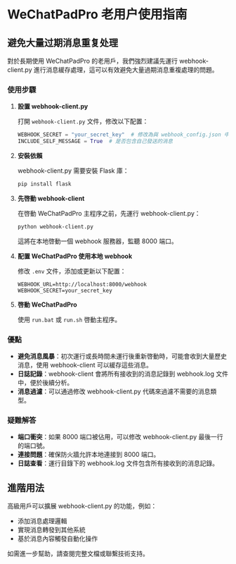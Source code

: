 # WeChatPadPro 老用户使用指南

## 避免大量过期消息重复处理

對於長期使用 WeChatPadPro 的老用戶，我們強烈建議先運行 webhook-client.py 進行消息緩存處理，這可以有效避免大量過期消息重複處理的問題。

### 使用步驟

1. **設置 webhook-client.py**

   打開 `webhook-client.py` 文件，修改以下配置：
   
   ```python
   WEBHOOK_SECRET = "your_secret_key"  # 修改為與 webhook_config.json 中相同的密鑰
   INCLUDE_SELF_MESSAGE = True  # 是否包含自己發送的消息
   ```

2. **安裝依賴**

   webhook-client.py 需要安裝 Flask 庫：
   
   ```bash
   pip install flask
   ```

3. **先啓動 webhook-client**

   在啓動 WeChatPadPro 主程序之前，先運行 webhook-client.py：
   
   ```bash
   python webhook-client.py
   ```
   
   這將在本地啓動一個 webhook 服務器，監聽 8000 端口。

4. **配置 WeChatPadPro 使用本地 webhook**

   修改 `.env` 文件，添加或更新以下配置：
   
   ```
   WEBHOOK_URL=http://localhost:8000/webhook
   WEBHOOK_SECRET=your_secret_key
   ```

5. **啓動 WeChatPadPro**

   使用 `run.bat` 或 `run.sh` 啓動主程序。

### 優點

- **避免消息風暴**：初次運行或長時間未運行後重新啓動時，可能會收到大量歷史消息，使用 webhook-client 可以緩存這些消息。
- **日誌記錄**：webhook-client 會將所有接收到的消息記錄到 webhook.log 文件中，便於後續分析。
- **消息過濾**：可以通過修改 webhook-client.py 代碼來過濾不需要的消息類型。

### 疑難解答

- **端口衝突**：如果 8000 端口被佔用，可以修改 webhook-client.py 最後一行的端口號。
- **連接問題**：確保防火牆允許本地連接到 8000 端口。
- **日誌查看**：運行目錄下的 webhook.log 文件包含所有接收到的消息記錄。

## 進階用法

高級用戶可以擴展 webhook-client.py 的功能，例如：

- 添加消息處理邏輯
- 實現消息轉發到其他系統
- 基於消息內容觸發自動化操作

如需進一步幫助，請查閱完整文檔或聯繫技術支持。 